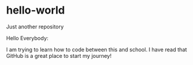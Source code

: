 # hello-world
Just another repository

Hello Everybody:

I am trying to learn how to code between this and school. I have read that GitHub is a great place to start my journey!
